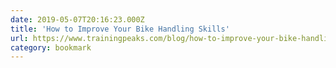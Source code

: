 ```yaml
---
date: 2019-05-07T20:16:23.000Z
title: 'How to Improve Your Bike Handling Skills'
url: https://www.trainingpeaks.com/blog/how-to-improve-your-bike-handling-skills/
category: bookmark
---
```

